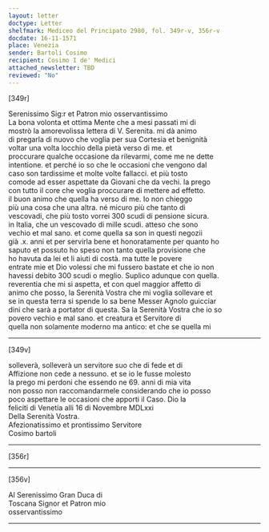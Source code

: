 ```yaml
---
layout: letter
doctype: Letter
shelfmark: Mediceo del Principato 2980, fol. 349r-v, 356r-v
docdate: 16-11-1571
place: Venezia
sender: Bartoli Cosimo
recipient: Cosimo I de' Medici
attached_newsletter: TBD
reviewed: "No"
---
```


[349r]  
  
  
Serenissimo Sig:r et Patron mio osservantissimo  
La bona volonta et ottima Mente che a mesi passati mi di  
mostrò la amorevolissa lettera di V. Serenita. mi dà animo  
di pregarla di nuovo che voglia per sua Cortesia et benignità  
voltar una volta locchio della pietà verso di me. et  
proccurare qualche occasione da rilevarmi, come me ne dette  
intentione. et perché io so che le occasioni che vengono dal  
caso son tardissime et molte volte fallacci. et più tosto  
comode ad esser aspettate da Giovani che da vechi. la prego  
con tutto il core che voglia proccurare di mettere ad effetto.  
il buon animo che quella ha verso di me. Io non chieggo  
più una cosa che una altra. né micuro più che tanto di  
vescovadi, che più tosto vorrei 300 scudi di pensione sicura.  
in Italia, che un vescovado di mille scudi. atteso che sono  
vechio et mal sano. et come quella sa son in questi negozii  
già .x. anni et per servirla bene et honoratamente per quanto ho  
saputo et possuto ho speso non tanto quella provisione che  
ho havuta da lei et li aiuti di costà. ma tutte le povere  
entrate mie et Dio volessi che mi fussero bastate et che io non  
havessi debito 300 scudi o meglio. Suplico adunque con quella.  
reverentia che mi si aspetta, et con quel maggior affetto di  
animo che posso, la Serenità Vostra che mi voglia sollevare et  
se in questa terra si spende lo sa bene Messer Agnolo guicciar  
dini che sarà a portator di questa. Sa la Serenità Vostra che io so  
povero vechio e mal sano. et creatura et Servitore di  
quella non solamente moderno ma antico: et che se quella mi  
  
---  

[349v]  
  
  
solleverà, solleverà un servitore suo che di fede et di  
Affizione non cede a nessuno. et se io le fusse molesto  
la prego mi perdoni che essendo ne 69. anni di mia vita  
non posso non raccomandarmele considerando che io posso  
poco aspettare le occasioni che apporti il Caso. Dio la  
feliciti di Venetia alli 16 di Novembre MDLxxi  
Della Serenità Vostra.  
Afezionatissimo et prontissimo Servitore  
Cosimo bartoli  
  
---  

[356r]  
  
  
  
---  

[356v]  
  
  
Al Serenissimo Gran Duca di  
Toscana Signor et Patron mio  
osservantissimo  
  
---  

